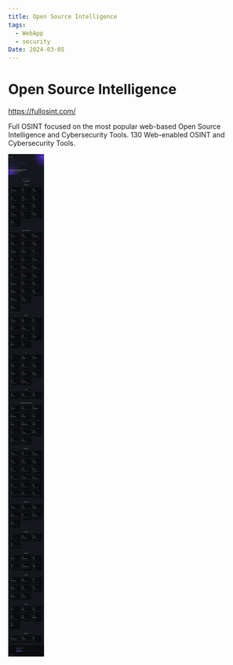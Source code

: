 ```yaml
---
title: Open Source Intelligence
tags:
  - WebApp
  - security
Date: 2024-03-05
---
```


# Open Source Intelligence

<https://fullosint.com/>

Full OSINT focused on the most popular web-based Open Source Intelligence and Cybersecurity Tools.
130 Web-enabled OSINT and Cybersecurity Tools.

![](../_asset/2024-02-25_OpenSourceIntelligence_image_1.jpg)